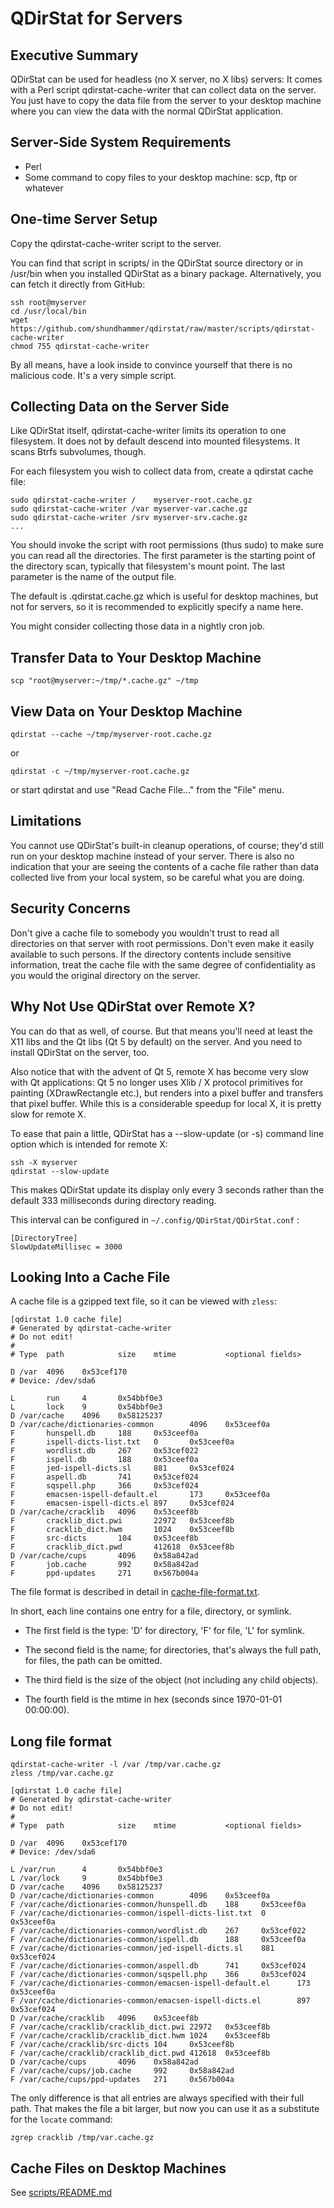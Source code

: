 # QDirStat for Servers

## Executive Summary

QDirStat can be used for headless (no X server, no X libs) servers: It comes
with a Perl script qdirstat-cache-writer that can collect data on the
server. You just have to copy the data file from the server to your desktop
machine where you can view the data with the normal QDirStat application.


## Server-Side System Requirements

- Perl
- Some command to copy files to your desktop machine:
  scp, ftp or whatever


## One-time Server Setup

Copy the qdirstat-cache-writer script to the server.

You can find that script in scripts/ in the QDirStat source directory or in
/usr/bin when you installed QDirStat as a binary package. Alternatively, you
can fetch it directly from GitHub:

    ssh root@myserver
    cd /usr/local/bin
    wget https://github.com/shundhammer/qdirstat/raw/master/scripts/qdirstat-cache-writer
    chmod 755 qdirstat-cache-writer

By all means, have a look inside to convince yourself that there is no
malicious code. It's a very simple script.


## Collecting Data on the Server Side

Like QDirStat itself, qdirstat-cache-writer limits its operation to one
filesystem. It does not by default descend into mounted filesystems. It scans
Btrfs subvolumes, though.

For each filesystem you wish to collect data from, create a qdirstat cache
file:

    sudo qdirstat-cache-writer /    myserver-root.cache.gz
    sudo qdirstat-cache-writer /var myserver-var.cache.gz
    sudo qdirstat-cache-writer /srv myserver-srv.cache.gz
    ...

You should invoke the script with root permissions (thus sudo) to make sure you
can read all the directories. The first parameter is the starting point of the
directory scan, typically that filesystem's mount point. The last parameter is
the name of the output file.

The default is .qdirstat.cache.gz which is useful for desktop machines, but not
for servers, so it is recommended to explicitly specify a name here.

You might consider collecting those data in a nightly cron job.


## Transfer Data to Your Desktop Machine

    scp "root@myserver:~/tmp/*.cache.gz" ~/tmp


## View Data on Your Desktop Machine

    qdirstat --cache ~/tmp/myserver-root.cache.gz

or

    qdirstat -c ~/tmp/myserver-root.cache.gz

or start qdirstat and use "Read Cache File..." from the "File" menu.


## Limitations

You cannot use QDirStat's built-in cleanup operations, of course; they'd still
run on your desktop machine instead of your server. There is also no indication
that your are seeing the contents of a cache file rather than data collected
live from your local system, so be careful what you are doing.


## Security Concerns

Don't give a cache file to somebody you wouldn't trust to read all directories
on that server with root permissions. Don't even make it easily available to
such persons. If the directory contents include sensitive information, treat
the cache file with the same degree of confidentiality as you would the
original directory on the server.


## Why Not Use QDirStat over Remote X?

You can do that as well, of course. But that means you'll need at least the X11
libs and the Qt libs (Qt 5 by default) on the server. And you need to install
QDirStat on the server, too.

Also notice that with the advent of Qt 5, remote X has become very slow with Qt
applications: Qt 5 no longer uses Xlib / X protocol primitives for painting
(XDrawRectangle etc.), but renders into a pixel buffer and transfers that pixel
buffer. While this is a considerable speedup for local X, it is pretty slow for
remote X.

To ease that pain a little, QDirStat has a --slow-update (or -s) command line
option which is intended for remote X:

    ssh -X myserver
    qdirstat --slow-update

This makes QDirStat update its display only every 3 seconds rather than the
default 333 milliseconds during directory reading.

This interval can be configured in `~/.config/QDirStat/QDirStat.conf` :

    [DirectoryTree]
    SlowUpdateMillisec = 3000


## Looking Into a Cache File

A cache file is a gzipped text file, so it can be viewed with `zless`:


    [qdirstat 1.0 cache file]
    # Generated by qdirstat-cache-writer
    # Do not edit!
    #
    # Type  path            size    mtime           <optional fields>

    D /var  4096    0x53cef170
    # Device: /dev/sda6

    L       run     4       0x54bbf0e3
    L       lock    9       0x54bbf0e3
    D /var/cache    4096    0x58125237
    D /var/cache/dictionaries-common        4096    0x53ceef0a
    F       hunspell.db     188     0x53ceef0a
    F       ispell-dicts-list.txt   0       0x53ceef0a
    F       wordlist.db     267     0x53cef022
    F       ispell.db       188     0x53ceef0a
    F       jed-ispell-dicts.sl     881     0x53cef024
    F       aspell.db       741     0x53cef024
    F       sqspell.php     366     0x53cef024
    F       emacsen-ispell-default.el       173     0x53ceef0a
    F       emacsen-ispell-dicts.el 897     0x53cef024
    D /var/cache/cracklib   4096    0x53ceef8b
    F       cracklib_dict.pwi       22972   0x53ceef8b
    F       cracklib_dict.hwm       1024    0x53ceef8b
    F       src-dicts       104     0x53ceef8b
    F       cracklib_dict.pwd       412618  0x53ceef8b
    D /var/cache/cups       4096    0x58a842ad
    F       job.cache       992     0x58a842ad
    F       ppd-updates     271     0x567b004a


The file format is described in detail in
[cache-file-format.txt](https://github.com/shundhammer/qdirstat/blob/master/doc/cache-file-format.txt).

In short, each line contains one entry for a file, directory, or symlink.

- The first field is the type: 'D' for directory, 'F' for file, 'L' for symlink.

- The second field is the name; for directories, that's always the full path, for
files, the path can be omitted.

- The third field is the size of the object (not including any child objects).

- The fourth field is the mtime in hex (seconds since 1970-01-01 00:00:00).


## Long file format

    qdirstat-cache-writer -l /var /tmp/var.cache.gz
    zless /tmp/var.cache.gz

    [qdirstat 1.0 cache file]
    # Generated by qdirstat-cache-writer
    # Do not edit!
    #
    # Type  path            size    mtime           <optional fields>

    D /var  4096    0x53cef170
    # Device: /dev/sda6

    L /var/run      4       0x54bbf0e3
    L /var/lock     9       0x54bbf0e3
    D /var/cache    4096    0x58125237
    D /var/cache/dictionaries-common        4096    0x53ceef0a
    F /var/cache/dictionaries-common/hunspell.db    188     0x53ceef0a
    F /var/cache/dictionaries-common/ispell-dicts-list.txt  0       0x53ceef0a
    F /var/cache/dictionaries-common/wordlist.db    267     0x53cef022
    F /var/cache/dictionaries-common/ispell.db      188     0x53ceef0a
    F /var/cache/dictionaries-common/jed-ispell-dicts.sl    881     0x53cef024
    F /var/cache/dictionaries-common/aspell.db      741     0x53cef024
    F /var/cache/dictionaries-common/sqspell.php    366     0x53cef024
    F /var/cache/dictionaries-common/emacsen-ispell-default.el      173     0x53ceef0a
    F /var/cache/dictionaries-common/emacsen-ispell-dicts.el        897     0x53cef024
    D /var/cache/cracklib   4096    0x53ceef8b
    F /var/cache/cracklib/cracklib_dict.pwi 22972   0x53ceef8b
    F /var/cache/cracklib/cracklib_dict.hwm 1024    0x53ceef8b
    F /var/cache/cracklib/src-dicts 104     0x53ceef8b
    F /var/cache/cracklib/cracklib_dict.pwd 412618  0x53ceef8b
    D /var/cache/cups       4096    0x58a842ad
    F /var/cache/cups/job.cache     992     0x58a842ad
    F /var/cache/cups/ppd-updates   271     0x567b004a


The only difference is that all entries are always specified with their full
path. That makes the file a bit larger, but now you can use it as a substitute
for the `locate` command:

    zgrep cracklib /tmp/var.cache.gz


## Cache Files on Desktop Machines

See [scripts/README.md](https://github.com/shundhammer/qdirstat/blob/master/scripts/README.md)
